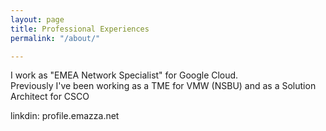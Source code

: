```yaml
---
layout: page
title: Professional Experiences
permalink: "/about/"

---
```

I work as "EMEA Network Specialist" for Google Cloud.  
Previously I've been working as a TME for VMW (NSBU) and as a Solution Architect for CSCO

linkdin: profile.emazza.net